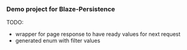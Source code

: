 ### Demo project for Blaze-Persistence

TODO:
* wrapper for page response to have ready values for next request
* generated enum with filter values

